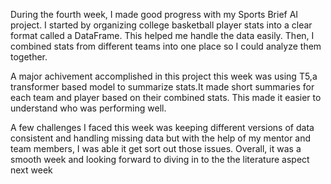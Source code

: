 During the fourth week, I made good progress with my Sports Brief AI project. I started by organizing
college basketball player stats into a clear format called a DataFrame. This helped me handle the data
easily. Then, I combined stats from different teams into one place so I could analyze them together.

A major achivement accomplished in this project this week was using T5,a transformer based model to
summarize stats.It made short summaries for each team and player based on their combined stats. This made 
it easier to understand who was performing well.

A few challenges I faced this week was keeping different versions of data consistent and handling missing data but
with the help of my mentor and team members, I was able it get sort out those issues.
Overall, it was a smooth week and looking forward to diving in to the the literature aspect next week
